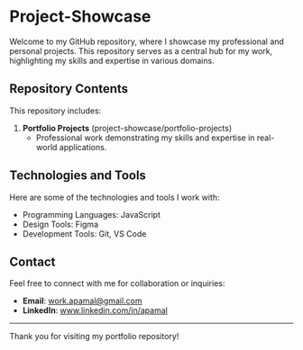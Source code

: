 # Project-Showcase

Welcome to my GitHub repository, where I showcase my professional and personal projects. This repository serves as a central hub for my work, highlighting my skills and expertise in various domains.

## Repository Contents

This repository includes:

1. **Portfolio Projects** (project-showcase/portfolio-projects)
   - Professional work demonstrating my skills and expertise in real-world applications.

## Technologies and Tools

Here are some of the technologies and tools I work with:

- Programming Languages: JavaScript
- Design Tools: Figma
- Development Tools: Git, VS Code


## Contact

Feel free to connect with me for collaboration or inquiries:

- **Email**: work.apamal@gmail.com
- **LinkedIn**: www.linkedin.com/in/apamal

---

Thank you for visiting my portfolio repository!

 
